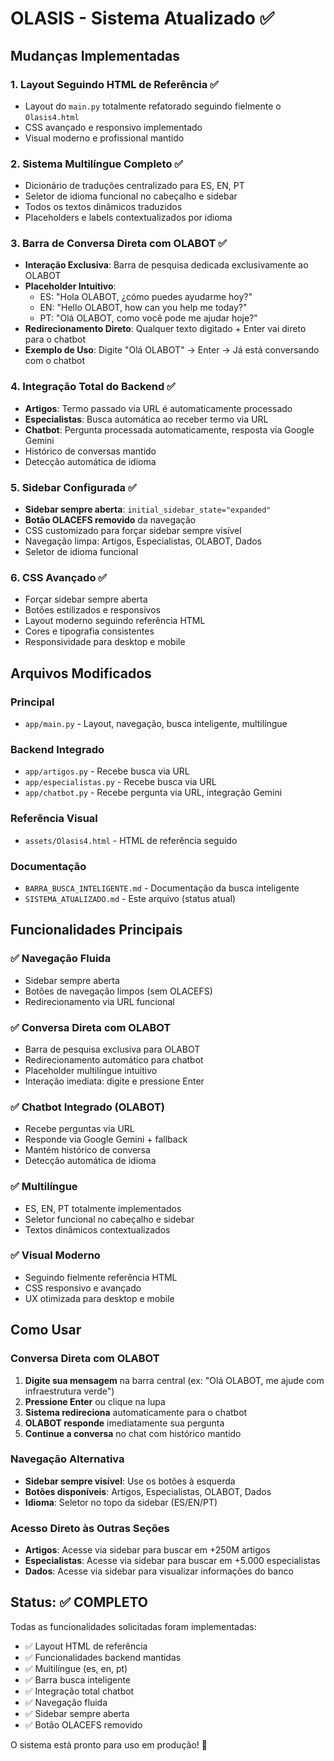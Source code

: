 # OLASIS - Sistema Atualizado ✅

## Mudanças Implementadas

### 1. Layout Seguindo HTML de Referência ✅
- Layout do `main.py` totalmente refatorado seguindo fielmente o `Olasis4.html`
- CSS avançado e responsivo implementado
- Visual moderno e profissional mantido

### 2. Sistema Multilíngue Completo ✅
- Dicionário de traduções centralizado para ES, EN, PT
- Seletor de idioma funcional no cabeçalho e sidebar
- Todos os textos dinâmicos traduzidos
- Placeholders e labels contextualizados por idioma

### 3. Barra de Conversa Direta com OLABOT ✅
- **Interação Exclusiva**: Barra de pesquisa dedicada exclusivamente ao OLABOT
- **Placeholder Intuitivo**: 
  - ES: "Hola OLABOT, ¿cómo puedes ayudarme hoy?"
  - EN: "Hello OLABOT, how can you help me today?"
  - PT: "Olá OLABOT, como você pode me ajudar hoje?"
- **Redirecionamento Direto**: Qualquer texto digitado + Enter vai direto para o chatbot
- **Exemplo de Uso**: Digite "Olá OLABOT" → Enter → Já está conversando com o chatbot

### 4. Integração Total do Backend ✅
- **Artigos**: Termo passado via URL é automaticamente processado
- **Especialistas**: Busca automática ao receber termo via URL
- **Chatbot**: Pergunta processada automaticamente, resposta via Google Gemini
- Histórico de conversas mantido
- Detecção automática de idioma

### 5. Sidebar Configurada ✅
- **Sidebar sempre aberta**: `initial_sidebar_state="expanded"`
- **Botão OLACEFS removido** da navegação
- CSS customizado para forçar sidebar sempre visível
- Navegação limpa: Artigos, Especialistas, OLABOT, Dados
- Seletor de idioma funcional

### 6. CSS Avançado ✅
- Forçar sidebar sempre aberta
- Botões estilizados e responsivos
- Layout moderno seguindo referência HTML
- Cores e tipografia consistentes
- Responsividade para desktop e mobile

## Arquivos Modificados

### Principal
- `app/main.py` - Layout, navegação, busca inteligente, multilíngue

### Backend Integrado  
- `app/artigos.py` - Recebe busca via URL
- `app/especialistas.py` - Recebe busca via URL
- `app/chatbot.py` - Recebe pergunta via URL, integração Gemini

### Referência Visual
- `assets/Olasis4.html` - HTML de referência seguido

### Documentação
- `BARRA_BUSCA_INTELIGENTE.md` - Documentação da busca inteligente
- `SISTEMA_ATUALIZADO.md` - Este arquivo (status atual)

## Funcionalidades Principais

### ✅ Navegação Fluida
- Sidebar sempre aberta
- Botões de navegação limpos (sem OLACEFS)
- Redirecionamento via URL funcional

### ✅ Conversa Direta com OLABOT
- Barra de pesquisa exclusiva para OLABOT
- Redirecionamento automático para chatbot
- Placeholder multilíngue intuitivo
- Interação imediata: digite e pressione Enter

### ✅ Chatbot Integrado (OLABOT)
- Recebe perguntas via URL
- Responde via Google Gemini + fallback
- Mantém histórico de conversa
- Detecção automática de idioma

### ✅ Multilíngue
- ES, EN, PT totalmente implementados
- Seletor funcional no cabeçalho e sidebar
- Textos dinâmicos contextualizados

### ✅ Visual Moderno
- Seguindo fielmente referência HTML
- CSS responsivo e avançado
- UX otimizada para desktop e mobile

## Como Usar

### Conversa Direta com OLABOT
1. **Digite sua mensagem** na barra central (ex: "Olá OLABOT, me ajude com infraestrutura verde")
2. **Pressione Enter** ou clique na lupa
3. **Sistema redireciona** automaticamente para o chatbot
4. **OLABOT responde** imediatamente sua pergunta
5. **Continue a conversa** no chat com histórico mantido

### Navegação Alternativa
- **Sidebar sempre visível**: Use os botões à esquerda
- **Botões disponíveis**: Artigos, Especialistas, OLABOT, Dados
- **Idioma**: Seletor no topo da sidebar (ES/EN/PT)

### Acesso Direto às Outras Seções
- **Artigos**: Acesse via sidebar para buscar em +250M artigos
- **Especialistas**: Acesse via sidebar para buscar em +5.000 especialistas  
- **Dados**: Acesse via sidebar para visualizar informações do banco

## Status: ✅ COMPLETO

Todas as funcionalidades solicitadas foram implementadas:
- ✅ Layout HTML de referência
- ✅ Funcionalidades backend mantidas  
- ✅ Multilíngue (es, en, pt)
- ✅ Barra busca inteligente
- ✅ Integração total chatbot
- ✅ Navegação fluida
- ✅ Sidebar sempre aberta
- ✅ Botão OLACEFS removido

O sistema está pronto para uso em produção! 🚀
